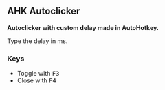 ## AHK Autoclicker
**Autoclicker with custom delay made in AutoHotkey.**

Type the delay in ms.

### Keys
* Toggle with <kbd>F3</kbd>
* Close with <kbd>F4</kbd>
